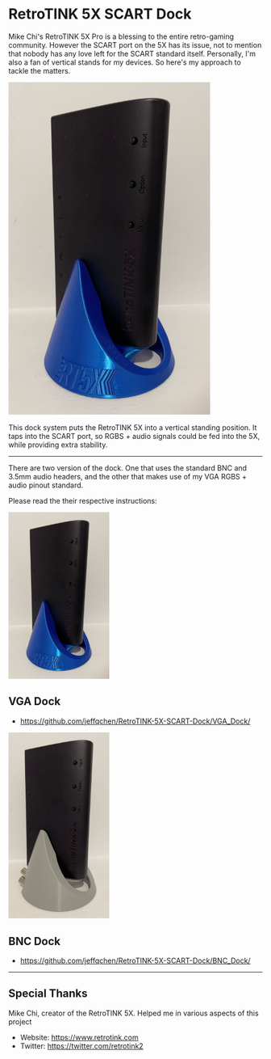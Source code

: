 # RetroTINK 5X SCART Dock

Mike Chi's RetroTINK 5X Pro is a blessing to the entire retro-gaming community. However the SCART port on the 5X has its issue, not to mention that nobody has any love left for the SCART standard itself. Personally, I'm also a fan of vertical stands for my devices. So here's my approach to tackle the matters.

<img src="./VGA_Dock/Pics/01.jpg" width="400px" />

This dock system puts the RetroTINK 5X into a vertical standing position. It taps into the SCART port, so RGBS + audio signals could be fed into the 5X, while providing extra stability.

------------

There are two version of the dock. One that uses the standard BNC and 3.5mm audio headers, and the other that makes use of my VGA RGBS + audio pinout standard.

Please read the their respective instructions:

<img src="./VGA_Dock/Pics/01.jpg" width="200px" />

## VGA Dock

- https://github.com/jeffqchen/RetroTINK-5X-SCART-Dock/VGA_Dock/

<img src="./BNC_Dock/Pics/01.jpg" width="200px" />

## BNC Dock

- https://github.com/jeffqchen/RetroTINK-5X-SCART-Dock/BNC_Dock/

------------

## Special Thanks

Mike Chi, creator of the RetroTINK 5X. Helped me in various aspects of this project
- Website: https://www.retrotink.com
- Twitter: https://twitter.com/retrotink2
